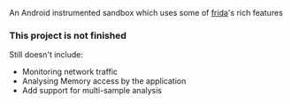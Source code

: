 An Android instrumented sandbox which uses some of [frida](https://github.com/frida/frida)'s rich features

### This project is not finished
Still doesn't include:
 - Monitoring network traffic
 - Analysing Memory access by the application 
 - Add support for multi-sample analysis
